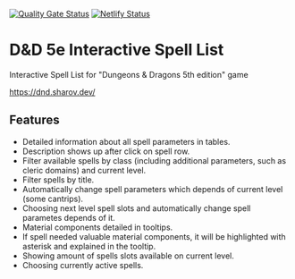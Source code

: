 [![Quality Gate Status](https://sonarcloud.io/api/project_badges/measure?project=Kreozot_dnd5e-spells&metric=alert_status)](https://sonarcloud.io/dashboard?id=Kreozot_dnd5e-spells)
[![Netlify Status](https://api.netlify.com/api/v1/badges/054e9432-0f59-428d-ba3c-6d5e4d533167/deploy-status)](https://app.netlify.com/sites/dnd5e/deploys)

# D&D 5e Interactive Spell List

Interactive Spell List for "Dungeons & Dragons 5th edition" game

https://dnd.sharov.dev/

## Features

* Detailed information about all spell parameters in tables.
* Description shows up after click on spell row.
* Filter available spells by class (including additional parameters, such as cleric domains) and current level.
* Filter spells by title.
* Automatically change spell parameters which depends of current level (some cantrips).
* Choosing next level spell slots and automatically change spell parametes depends of it.
* Material components detailed in tooltips.
* If spell needed valuable material components, it will be highlighted with asterisk and explained in the tooltip.
* Showing amount of spells slots available on current level.
* Choosing currently active spells.

